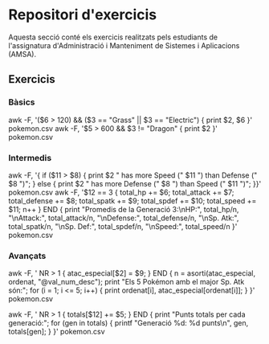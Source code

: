 # Repositori d'exercicis

Aquesta secció conté els exercicis realitzats pels estudiants de l'assignatura d'Administració i Manteniment de Sistemes i Aplicacions (AMSA).

## Exercicis

### Bàsics
awk -F, '($6 > 120) && ($3 == "Grass" || $3 == "Electric") { print $2, $6 }' pokemon.csv
awk -F, '$5 > 600 && $3 != "Dragon" { print $2 }' pokemon.csv


### Intermedis
awk -F, '{ if ($11 > $8) { print $2 " has more Speed (" $11 ") than Defense (" $8 ")"; } else { print $2 " has more Defense (" $8 ") than Speed (" $11 ")"; }}' pokemon.csv
awk -F, '$12 == 3 { total_hp += $6; total_attack += $7; total_defense += $8; total_spatk += $9; total_spdef += $10; total_speed += $11; n++ } END { print "Promedis de la Generació 3:\nHP:", total_hp/n, "\nAttack:", total_attack/n, "\nDefense:", total_defense/n, "\nSp. Atk:", total_spatk/n, "\nSp. Def:", total_spdef/n, "\nSpeed:", total_speed/n }' pokemon.csv


### Avançats
awk -F, '
NR > 1 {
    atac_especial[$2] = $9;
}
END {
    n = asorti(atac_especial, ordenat, "@val_num_desc");
    print "Els 5 Pokémon amb el major Sp. Atk són:";
    for (i = 1; i <= 5; i++) {
        print ordenat[i], atac_especial[ordenat[i]];
    }
}' pokemon.csv


awk -F, '
NR > 1 {
    totals[$12] += $5;
}
END {
    print "Punts totals per cada generació:";
    for (gen in totals) {
        printf "Generació %d: %d punts\n", gen, totals[gen];
    }
}' pokemon.csv
